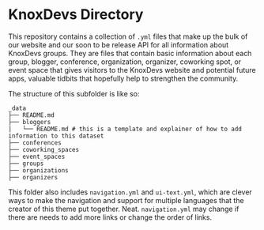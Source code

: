 # KnoxDevs Directory

This repository contains a collection of `.yml` files that make up the bulk of our website and our soon to be release API for all information about KnoxDevs groups. They are files that contain basic information about each group, blogger, conference, organization, organizer, coworking spot, or event space that gives visitors to the KnoxDevs website and potential future apps, valuable tidbits that hopefully help to strengthen the community.

The structure of this subfolder is like so:

```
_data
├── README.md
├── bloggers
|   └── README.md # this is a template and explainer of how to add information to this dataset
├── conferences
├── coworking_spaces
├── event_spaces
├── groups
├── organizations
├── organizers
```

This folder also includes `navigation.yml` and `ui-text.yml`, which are clever ways to make the navigation and support for multiple languages that the creator of this theme put together. Neat. `navigation.yml` may change if there are needs to add more links or change the order of links.